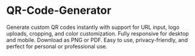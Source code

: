 # QR-Code-Generator
Generate custom QR codes instantly with support for URL input, logo uploads, cropping, and color customization. Fully responsive for desktop and mobile. Download as PNG or PDF. Easy to use, privacy-friendly, and perfect for personal or professional use.
